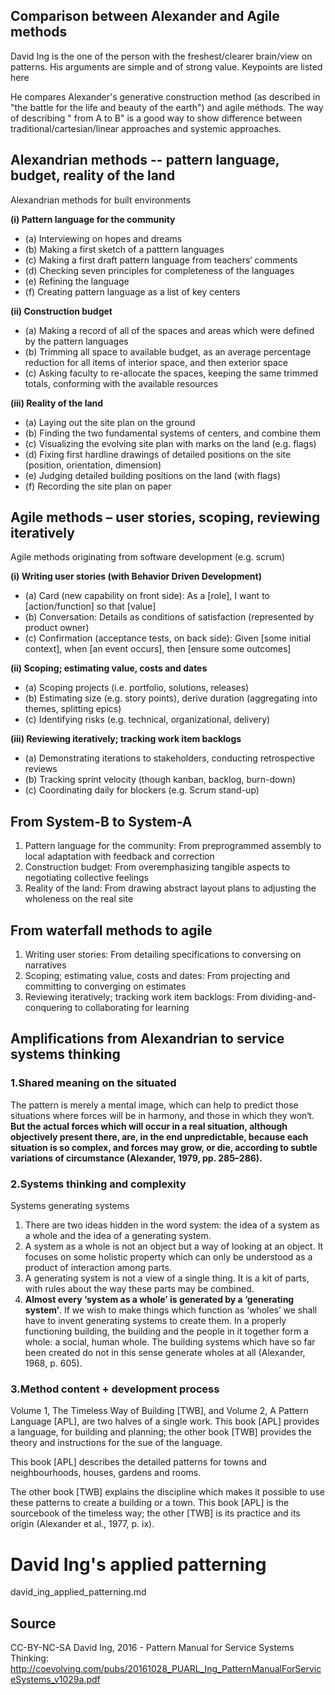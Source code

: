 ## Comparison between Alexander and Agile methods

David Ing is the one of the person with the freshest/clearer brain/view on patterns. His arguments are simple and of strong value. Keypoints are listed here

He compares Alexander's generative construction method (as described in "the battle for the life and beauty of the earth") and agile méthods. The way of describing " from A to B" is a good way to show difference between traditional/cartesian/linear approaches and systemic approaches.


## Alexandrian methods -- pattern language, budget, reality of the land
Alexandrian methods for built environments

**(i) Pattern language for the community**
- (a) Interviewing on hopes and dreams
- (b) Making a first sketch of a patttern languages
- (c) Making a first draft pattern language from teachers‘ comments
- (d) Checking seven principles for completeness of the languages
- (e) Refining the language
- (f) Creating pattern language as a list of key centers

**(ii) Construction budget**
- (a) Making a record of all of the spaces and areas which were defined by the pattern languages
- (b) Trimming all space to available budget, as an average percentage reduction for all items of interior space, and then exterior space
- (c) Asking faculty to re-allocate the spaces, keeping the same trimmed totals, conforming with  the available resources

**(iii) Reality of the land** 
- (a) Laying out the site plan on the ground
- (b) Finding the two fundamental systems of centers, and combine them
- (c) Visualizing the evolving site plan with marks on the land (e.g. flags)
- (d) Fixing first hardline drawings of detailed positions on the site (position, orientation, dimension)
- (e) Judging detailed building positions on the land (with flags)
- (f) Recording the site plan on paper


## Agile methods – user stories, scoping, reviewing iteratively
Agile methods originating from software development (e.g. scrum)

**(i) Writing user stories (with Behavior Driven Development)**
- (a) Card (new capability on front side): As a [role], I want to [action/function] so that [value]
- (b) Conversation: Details as conditions of satisfaction (represented by product owner)
- (c) Confirmation (acceptance tests, on back side): Given [some initial context], when [an event occurs], then [ensure some outcomes]

**(ii) Scoping; estimating value, costs and dates**
- (a) Scoping projects (i.e. portfolio, solutions, releases)
- (b) Estimating size (e.g. story points), derive duration (aggregating into themes, splitting epics)
- (c) Identifying risks (e.g. technical, organizational, delivery)

**(iii) Reviewing iteratively; tracking work item backlogs**
- (a) Demonstrating iterations to stakeholders, conducting retrospective reviews
- (b) Tracking sprint velocity (though kanban, backlog, burn-down)
- (c) Coordinating daily for blockers (e.g. Scrum stand-up)




## From System-B to System-A

1. Pattern language for the community: From preprogrammed assembly to local adaptation with feedback and correction
2. Construction budget: From overemphasizing tangible aspects to negotiating collective feelings
3. Reality of the land: From drawing abstract layout plans to adjusting the wholeness on the real site


## From waterfall methods to agile

1. Writing user stories: From detailing specifications to  conversing on narratives
2. Scoping; estimating value,  costs and dates: From projecting and committing to converging on estimates
3. Reviewing iteratively; tracking work item backlogs: From dividing-and-conquering to collaborating for learning

## Amplifications from Alexandrian to service systems thinking

### 1.Shared meaning on the situated

The pattern is merely a mental image, which can help to predict those situations where forces will be in harmony, and those in which they won‘t. **But the actual forces which will occur in a real situation, although objectively present there, are, in the end unpredictable,  because each situation is so complex, and forces may grow, or die, according to subtle variations of circumstance (Alexander, 1979, pp. 285–286).**

### 2.Systems thinking and complexity

Systems generating systems
1. There are two ideas hidden in the word system: the idea of a system as a whole and the idea of a generating system.
2. A system as a whole is not an object but a way of looking at an object. It focuses on some holistic property which can only be understood as a product of interaction among parts.
3. A generating system is not a view of a single thing. It is a kit of parts, with rules about the way these parts may be combined.
4. **Almost every ‘system as a whole’ is generated by a ‘generating system’**. If we wish to make things which function as ‘wholes’ we shall have to invent generating systems to create them.
In a properly functioning building, the building and the people in it together form a whole: a social, human whole. 
The building systems which have so far been created do not in this sense generate wholes at all (Alexander, 1968, p. 605).

### 3.Method content + development process

Volume 1, The Timeless Way of Building [TWB], and Volume 2, A Pattern Language [APL], are two halves of a single work. This book [APL] provides a language, for building and planning; the other book [TWB] provides the theory and instructions for the sue of the language. 

This book [APL] describes the detailed patterns for towns and neighbourhoods, houses, gardens and rooms. 

The other book [TWB] explains the discipline which makes it possible to use these patterns to create a building or a town.  This book [APL] is the sourcebook of the timeless way; the other [TWB] is its practice and its origin (Alexander et al., 1977, p. ix).

# David Ing's applied patterning
david_ing_applied_patterning.md

## Source
CC-BY-NC-SA
David Ing, 2016 - Pattern Manual for Service Systems Thinking: http://coevolving.com/pubs/20161028_PUARL_Ing_PatternManualForServiceSystems_v1029a.pdf
